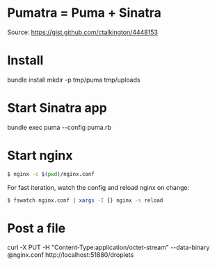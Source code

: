 # Pumatra = Puma + Sinatra

Source: https://gist.github.com/ctalkington/4448153

# Install

bundle install
mkdir -p tmp/puma tmp/uploads

# Start Sinatra app
bundle exec puma --config puma.rb

# Start nginx

```bash
$ nginx -c $(pwd)/nginx.conf
```

For fast iteration, watch the config and reload nginx on change:

```bash
$ fswatch nginx.conf | xargs -I {} nginx -s reload
```

# Post a file

curl -X PUT -H "Content-Type:application/octet-stream" --data-binary @nginx.conf http://localhost:51880/droplets
